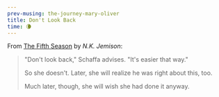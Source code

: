 ```yaml
--- 
prev-musing: the-journey-mary-oliver
title: Don't Look Back
time: 🌘
---
```

From <u>The Fifth Season</u> by <cite>N.K. Jemison</cite>:
> "Don't look back," Schaffa advises.
> "It's easier that way."  
> 
> So she doesn't. Later, she will realize 
> he was right about this, too.  
> 
> Much later, though, she will wish she 
> had done it anyway. 
